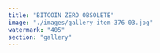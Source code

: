 ```yaml
---
title: "BITCOIN ZERO OBSOLETE"
image: "./images/gallery-item-376-03.jpg"
watermark: "405"
section: "gallery"
---
```

